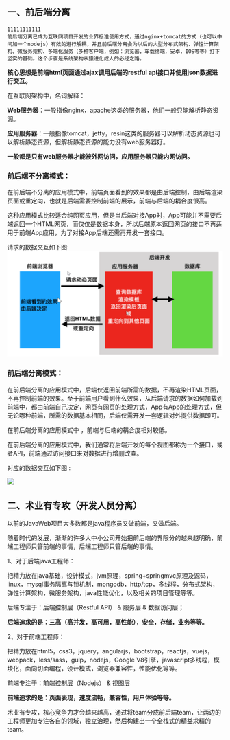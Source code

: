 ## **一、前后端分离**
    11111111111
 	前后端分离已成为互联网项目开发的业界标准使用方式，通过nginx+tomcat的方式（也可以中间加一个nodejs）有效的进行解耦，并且前后端分离会为以后的大型分布式架构、弹性计算架构、微服务架构、多端化服务（多种客户端，例如：浏览器，车载终端，安卓，IOS等等）打下坚实的基础。这个步骤是系统架构从猿进化成人的必经之路。

**核心思想是前端html页面通过ajax调用后端的restful api接口并使用json数据进行交互。**

在互联网架构中，名词解释：

**Web服务器**：一般指像nginx，apache这类的服务器，他们一般只能解析静态资源。

**应用服务器**：一般指像tomcat，jetty，resin这类的服务器可以解析动态资源也可以解析静态资源，但解析静态资源的能力没有web服务器好。

**一般都是只有web服务器才能被外网访问，应用服务器只能内网访问。**

### 前后端不分离模式：

​	在前后端不分离的应用模式中，前端页面看到的效果都是由后端控制，由后端渲染页面或重定向，也就是后端需要控制前端的展示，前端与后端的耦合度很高。

​        这种应用模式比较适合纯网页应用，但是当后端对接App时，App可能并不需要后端返回一个HTML网页，而仅仅是数据本身，所以后端原本返回网页的接口不再适用于前端App应用，为了对接App后端还需再开发一套接口。

请求的数据交互如下图:
![](./images/1.png)


### 前后端分离模式：

​      在前后端分离的应用模式中，后端仅返回前端所需的数据，不再渲染HTML页面，不再控制前端的效果。至于前端用户看到什么效果，从后端请求的数据如何加载到前端中，都由前端自己决定，网页有网页的处理方式，App有App的处理方式，但无论哪种前端，所需的数据基本相同，后端仅需开发一套逻辑对外提供数据即可。

在前后端分离的应用模式中 ，前端与后端的耦合度相对较低。

在前后端分离的应用模式中，我们通常将后端开发的每个视图都称为一个接口，或者API，前端通过访问接口来对数据进行增删改查。

对应的数据交互如下图 :

![](/img/2.png)



## 二、术业有专攻（开发人员分离）

以前的JavaWeb项目大多数都是java程序员又做前端，又做后端。

随着时代的发展，渐渐的许多大中小公司开始把前后端的界限分的越来越明确，前端工程师只管前端的事情，后端工程师只管后端的事情。

1、对于后端java工程师：

把精力放在java基础，设计模式，jvm原理，spring+springmvc原理及源码，linux，mysql事务隔离与锁机制，mongodb，http/tcp，多线程，分布式架构，弹性计算架构，微服务架构，java性能优化，以及相关的项目管理等等。

后端专注于：后端控制层（Restful API） & 服务层 & 数据访问层；

**后端追求的是：三高（高并发，高可用，高性能），安全，存储，业务等等。**

2、对于前端工程师：

把精力放在html5，css3，jquery，angularjs，bootstrap，reactjs，vuejs，webpack，less/sass，gulp，nodejs，Google V8引擎，javascript多线程，模块化，面向切面编程，设计模式，浏览器兼容性，性能优化等等。

前端专注于：前端控制层（Nodejs） & 视图层

**前端追求的是：页面表现，速度流畅，兼容性，用户体验等等。**

术业有专攻，核心竞争力才会越来越高，通过将team分成前后端team，让两边的工程师更加专注各自的领域，独立治理，然后构建出一个全栈式的精益求精的team。
